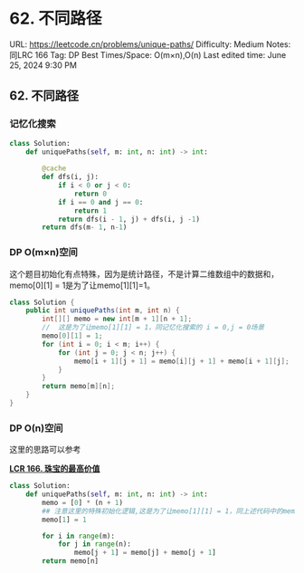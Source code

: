 # 62. 不同路径

URL: https://leetcode.cn/problems/unique-paths/
Difficulty: Medium
Notes: 同LRC 166
Tag: DP
Best Times/Space: O(m×n),O(n)
Last edited time: June 25, 2024 9:30 PM

## **62. 不同路径**

### 记忆化搜索

```python
class Solution:
    def uniquePaths(self, m: int, n: int) -> int:
        
        @cache
        def dfs(i, j):
            if i < 0 or j < 0:
                return 0
            if i == 0 and j == 0:
                return 1
            return dfs(i - 1, j) + dfs(i, j -1)
        return dfs(m- 1, n-1)
```

### DP O(m×n)空间

这个题目初始化有点特殊，因为是统计路径，不是计算二维数组中的数据和，        memo[0][1] = 1是为了让memo[1][1]=1。

```java
class Solution {
    public int uniquePaths(int m, int n) {
        int[][] memo = new int[m + 1][n + 1];
        //  这是为了让memo[1][1] = 1，同记忆化搜索的 i = 0,j = 0场景
        memo[0][1] = 1;
        for (int i = 0; i < m; i++) {
            for (int j = 0; j < n; j++) {
                memo[i + 1][j + 1] = memo[i][j + 1] + memo[i + 1][j];
            }
        }
        return memo[m][n];
    }
}
```

### DP O(n)空间

这里的思路可以参考

[**LCR 166. 珠宝的最高价值**](LCR%20166%20%E7%8F%A0%E5%AE%9D%E7%9A%84%E6%9C%80%E9%AB%98%E4%BB%B7%E5%80%BC%200d01505cc79f45678736c69408a4fa31.md)

```python
class Solution:
    def uniquePaths(self, m: int, n: int) -> int:
        memo = [0] * (n + 1)
        ## 注意这里的特殊初始化逻辑,这是为了让memo[1][1] = 1，同上述代码中的memeo[0][1] = 1
        memo[1] = 1

        for i in range(m):
            for j in range(n):
                memo[j + 1] = memo[j] + memo[j + 1]
        return memo[n]
```